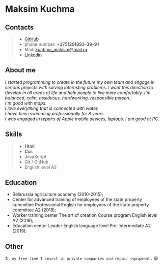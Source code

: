 # Maksim Kuchma
## Contacts
>- [GitHub](https://github.com/Bybblegym)
>-  phone number: **+375(29)893-39-91**
>- Mail: kuchma_maksim@mail.ru  
>- [Linkedin](https://www.linkedin.com/in/maksim-kuchma-422928232/)

## About me
_I started programming to create in the future my own team and engage in serious projects with solving interesting problems. I want this direction to develop in all areas of life and help people to live more comfortably.
I'm balanced, calm, assiduous, hardworking, responsible person.\
I'm good with maps.\
I love everything that is connected with water.\
I have been swimming professionally for 8 years.\
I was engaged in repairs of Apple mobile devices, laptops. I am good at PC._

## Skills
>- **Html**
>- **Css**
>- JavaScript
>- Git / GitHub
>- English level A2

## Education
- Belarussia agriculture academy (2010-2015);
- Center for advanced training of employees of the state property committee
Professional English for employees of the state property committee A2 (2018);
- Worker training center The art of creation Course program English level A2 (2019);
- Education center Leader English language level Pre-Intermediate A2 (2019);

## Other
`In my free time I invest in private companies and repair equipment.`
:smiley:
